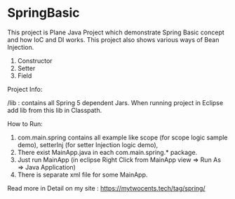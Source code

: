 # SpringBasic

This project is Plane Java Project which demonstrate Spring Basic concept and how IoC and DI works.
This project also shows various ways of Bean Injection.
1. Constructor
2. Setter
3. Field

Project Info:

/lib : contains all Spring 5 dependent Jars. When running project in Eclipse add lib from this lib in Classpath.

How to Run:

1. com.main.spring contains all example like scope (for scope logic sample demo), setterInj (for setter Injection logic demo), 
2. There exist MainApp.java in each  com.main.spring.* package.
3. Just run MainApp (in eclipse Right Click from MainApp view => Run As => Java Application)
4. There is separate xml file for some MainApp. 

Read more in Detail on my site : https://mytwocents.tech/tag/spring/
